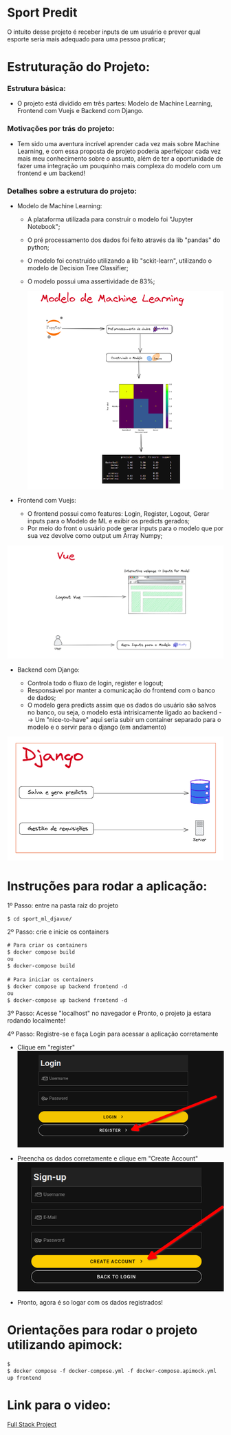 # Sport Predit

O intuito desse projeto é receber inputs de um usuário e prever qual esporte seria mais adequado para uma pessoa praticar;

# Estruturação do Projeto:

### Estrutura básica:

- O projeto está dividido em três partes: Modelo de Machine Learning, Frontend com Vuejs e Backend com Django.

### Motivações por trás do projeto:

- Tem sido uma aventura incrível aprender cada vez mais sobre Machine Learning, e com essa proposta de projeto poderia aperfeiçoar cada vez mais meu conhecimento sobre o assunto, além de ter a oportunidade de fazer uma integração um pouquinho mais complexa do modelo com um frontend e um backend!

### Detalhes sobre a estrutura do projeto:

- Modelo de Machine Learning:

  - A plataforma utilizada para construir o modelo foi "Jupyter Notebook";
  - O pré processamento dos dados foi feito através da lib "pandas" do python;
  - O modelo foi construído utilizando a lib "sckit-learn", utilizando o modelo de Decision Tree Classifier;
  - O modelo possui uma assertividade de 83%;

    ![Modelo de Ml](/imgs/modelo.png)

- Frontend com Vuejs:

  - O frontend possui como features: Login, Register, Logout, Gerar inputs para o Modelo de ML e exibir os predicts gerados;
  - Por meio do front o usuário pode gerar inputs para o modelo que por sua vez devolve como output um Array Numpy;

![Frontend](/imgs/vue.png)

- Backend com Django:

  - Controla todo o fluxo de login, register e logout;
  - Responsável por manter a comunicação do frontend com o banco de dados;
  - O modelo gera predicts assim que os dados do usuário são salvos no banco, ou seja, o modelo está intrisicamente ligado ao backend --> Um "nice-to-have" aqui seria subir um container separado para o modelo e o servir para o django (em andamento)

![Frontend](/imgs/django.png)

# Instruções para rodar a aplicação:

1º Passo: entre na pasta raiz do projeto

```
$ cd sport_ml_djavue/
```

2º Passo: crie e inicie os containers

```
# Para criar os containers
$ docker compose build
ou
$ docker-compose build

# Para iniciar os containers
$ docker compose up backend frontend -d
ou
$ docker-compose up backend frontend -d
```

3º Passo: Acesse "localhost" no navegador e Pronto, o projeto ja estara rodando localmente!

4º Passo: Registre-se e faça Login para acessar a aplicação corretamente

- Clique em "register"
  ![Registre-se](/imgs/home.png)

- Preencha os dados corretamente e clique em "Create Account"
  ![Criar conta](/imgs/register.png)

- Pronto, agora é so logar com os dados registrados!

# Orientações para rodar o projeto utilizando apimock:

```
$
$ docker compose -f docker-compose.yml -f docker-compose.apimock.yml up frontend

```

# Link para o video:

[Full Stack Project](https://youtu.be/LEMgMOCGBpQ)
